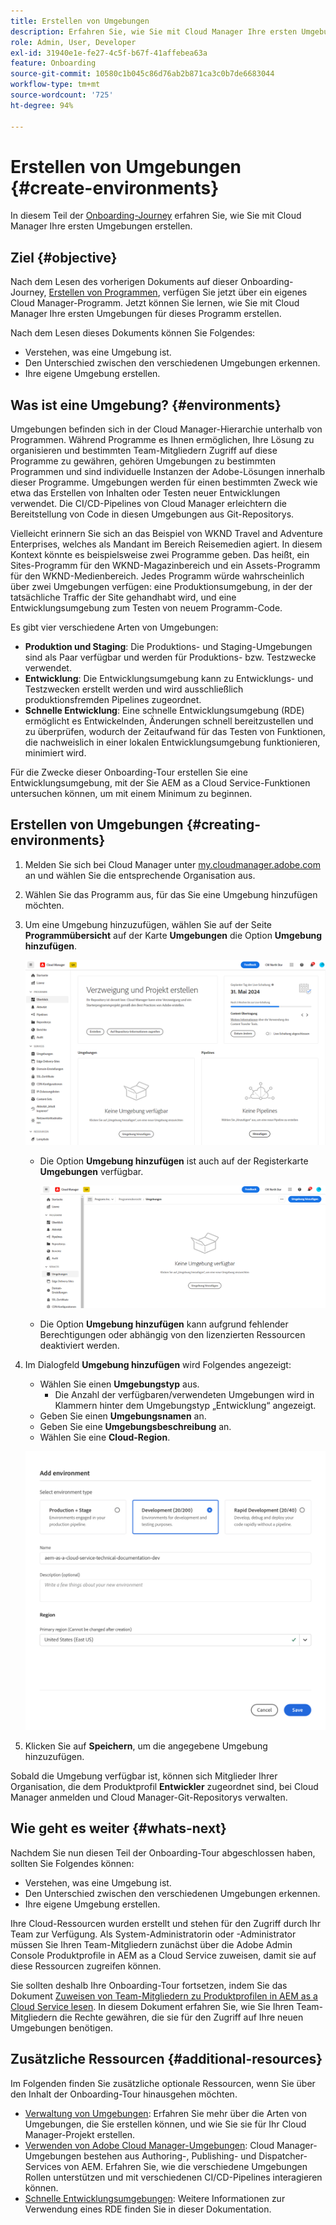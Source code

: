```yaml
---
title: Erstellen von Umgebungen
description: Erfahren Sie, wie Sie mit Cloud Manager Ihre ersten Umgebungen erstellen.
role: Admin, User, Developer
exl-id: 31940e1e-fe27-4c5f-b67f-41affebea63a
feature: Onboarding
source-git-commit: 10580c1b045c86d76ab2b871ca3c0b7de6683044
workflow-type: tm+mt
source-wordcount: '725'
ht-degree: 94%

---
```


# Erstellen von Umgebungen {#create-environments}

In diesem Teil der [Onboarding-Journey](overview.md) erfahren Sie, wie Sie mit Cloud Manager Ihre ersten Umgebungen erstellen.

## Ziel {#objective}

Nach dem Lesen des vorherigen Dokuments auf dieser Onboarding-Journey, [Erstellen von Programmen](create-program.md), verfügen Sie jetzt über ein eigenes Cloud Manager-Programm. Jetzt können Sie lernen, wie Sie mit Cloud Manager Ihre ersten Umgebungen für dieses Programm erstellen.

Nach dem Lesen dieses Dokuments können Sie Folgendes:

* Verstehen, was eine Umgebung ist.
* Den Unterschied zwischen den verschiedenen Umgebungen erkennen.
* Ihre eigene Umgebung erstellen.

## Was ist eine Umgebung? {#environments}

Umgebungen befinden sich in der Cloud Manager-Hierarchie unterhalb von Programmen. Während Programme es Ihnen ermöglichen, Ihre Lösung zu organisieren und bestimmten Team-Mitgliedern Zugriff auf diese Programme zu gewähren, gehören Umgebungen zu bestimmten Programmen und sind individuelle Instanzen der Adobe-Lösungen innerhalb dieser Programme. Umgebungen werden für einen bestimmten Zweck wie etwa das Erstellen von Inhalten oder Testen neuer Entwicklungen verwendet. Die CI/CD-Pipelines von Cloud Manager erleichtern die Bereitstellung von Code in diesen Umgebungen aus Git-Repositorys.

Vielleicht erinnern Sie sich an das Beispiel von WKND Travel and Adventure Enterprises, welches als Mandant im Bereich Reisemedien agiert. In diesem Kontext könnte es beispielsweise zwei Programme geben. Das heißt, ein Sites-Programm für den WKND-Magazinbereich und ein Assets-Programm für den WKND-Medienbereich. Jedes Programm würde wahrscheinlich über zwei Umgebungen verfügen: eine Produktionsumgebung, in der der tatsächliche Traffic der Site gehandhabt wird, und eine Entwicklungsumgebung zum Testen von neuem Programm-Code.

Es gibt vier verschiedene Arten von Umgebungen:

* **Produktion und Staging**: Die Produktions- und Staging-Umgebungen sind als Paar verfügbar und werden für Produktions- bzw. Testzwecke verwendet.
* **Entwicklung**: Die Entwicklungsumgebung kann zu Entwicklungs- und Testzwecken erstellt werden und wird ausschließlich produktionsfremden Pipelines zugeordnet.
* **Schnelle Entwicklung**: Eine schnelle Entwicklungsumgebung (RDE) ermöglicht es Entwickelnden, Änderungen schnell bereitzustellen und zu überprüfen, wodurch der Zeitaufwand für das Testen von Funktionen, die nachweislich in einer lokalen Entwicklungsumgebung funktionieren, minimiert wird. 

Für die Zwecke dieser Onboarding-Tour erstellen Sie eine Entwicklungsumgebung, mit der Sie AEM as a Cloud Service-Funktionen untersuchen können, um mit einem Minimum zu beginnen.

## Erstellen von Umgebungen {#creating-environments}

1. Melden Sie sich bei Cloud Manager unter [my.cloudmanager.adobe.com](https://my.cloudmanager.adobe.com/) an und wählen Sie die entsprechende Organisation aus.

1. Wählen Sie das Programm aus, für das Sie eine Umgebung hinzufügen möchten.

1. Um eine Umgebung hinzuzufügen, wählen Sie auf der Seite **Programmübersicht** auf der Karte **Umgebungen** die Option **Umgebung hinzufügen**.

   ![Karte „Umgebung“](/help/implementing/cloud-manager/assets/no-environments.png)

   * Die Option **Umgebung hinzufügen** ist auch auf der Registerkarte **Umgebungen** verfügbar.

     ![Registerkarte Umgebungen](/help/implementing/cloud-manager/assets/environments-tab.png)

   * Die Option **Umgebung hinzufügen** kann aufgrund fehlender Berechtigungen oder abhängig von den lizenzierten Ressourcen deaktiviert werden.

1. Im Dialogfeld **Umgebung hinzufügen** wird Folgendes angezeigt:

   * Wählen Sie einen **Umgebungstyp** aus.
      * Die Anzahl der verfügbaren/verwendeten Umgebungen wird in Klammern hinter dem Umgebungstyp „Entwicklung“ angezeigt.
   * Geben Sie einen **Umgebungsnamen** an.
   * Geben Sie eine **Umgebungsbeschreibung** an.
   * Wählen Sie eine **Cloud-Region**.

   ![Dialogfeld „Umgebung hinzufügen“](/help/implementing/cloud-manager/assets/add-environment2.png)

1. Klicken Sie auf **Speichern**, um die angegebene Umgebung hinzuzufügen.

Sobald die Umgebung verfügbar ist, können sich Mitglieder Ihrer Organisation, die dem Produktprofil **Entwickler** zugeordnet sind, bei Cloud Manager anmelden und Cloud Manager-Git-Repositorys verwalten.

## Wie geht es weiter {#whats-next}

Nachdem Sie nun diesen Teil der Onboarding-Tour abgeschlossen haben, sollten Sie Folgendes können:

* Verstehen, was eine Umgebung ist.
* Den Unterschied zwischen den verschiedenen Umgebungen erkennen.
* Ihre eigene Umgebung erstellen.

Ihre Cloud-Ressourcen wurden erstellt und stehen für den Zugriff durch Ihr Team zur Verfügung. Als System-Administratorin oder -Administrator müssen Sie Ihren Team-Mitgliedern zunächst über die Adobe Admin Console Produktprofile in AEM as a Cloud Service zuweisen, damit sie auf diese Ressourcen zugreifen können.

Sie sollten deshalb Ihre Onboarding-Tour fortsetzen, indem Sie das Dokument [Zuweisen von Team-Mitgliedern zu Produktprofilen in AEM as a Cloud Service lesen](assign-profiles-aem.md). In diesem Dokument erfahren Sie, wie Sie Ihren Team-Mitgliedern die Rechte gewähren, die sie für den Zugriff auf Ihre neuen Umgebungen benötigen.

## Zusätzliche Ressourcen {#additional-resources}

Im Folgenden finden Sie zusätzliche optionale Ressourcen, wenn Sie über den Inhalt der Onboarding-Tour hinausgehen möchten.

* [Verwaltung von Umgebungen](/help/implementing/cloud-manager/manage-environments.md): Erfahren Sie mehr über die Arten von Umgebungen, die Sie erstellen können, und wie Sie sie für Ihr Cloud Manager-Projekt erstellen.
* [Verwenden von Adobe Cloud Manager-Umgebungen](https://experienceleague.adobe.com/docs/experience-manager-learn/cloud-service/cloud-manager/environments.html?lang=de): Cloud Manager-Umgebungen bestehen aus Authoring-, Publishing- und Dispatcher-Services von AEM. Erfahren Sie, wie die verschiedene Umgebungen Rollen unterstützen und mit verschiedenen CI/CD-Pipelines interagieren können.
* [Schnelle Entwicklungsumgebungen](/help/implementing/developing/introduction/rapid-development-environments.md): Weitere Informationen zur Verwendung eines RDE finden Sie in dieser Dokumentation.
<!-- ERROR: Not Found (HTTP error 404) * [AEM Champion Tips and Tricks - Cloud Manager Environment Types](https://experienceleague.adobe.com/docs/experience-manager-learn/cloud-service/expert-resources/aem-champions/environment-types.md) - Watch this video for an overview of Cloud Manager environment types from an AEM champion. -->

